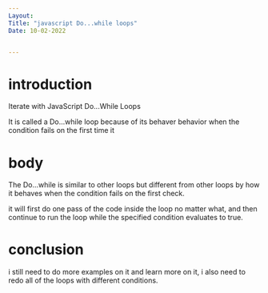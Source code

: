 ```yaml
---
Layout:
Title: "javascript Do...while loops"
Date: 10-02-2022


---
```


# introduction
Iterate with JavaScript Do...While Loops


It is called a Do...while loop because of its behaver behavior
when the condition fails on the first time it

# body

The Do...while is similar to other loops but different from other loops by how it behaves when the condition fails on the first check.

 it will first do one pass of the code inside the loop no matter what, and then continue to run the loop while the specified condition evaluates to true.

# conclusion
i still need to do more examples on it and learn more on it, i also need to redo all of the loops with different conditions.
